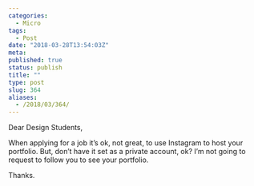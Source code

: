 ```yaml
---
categories:
  - Micro
tags:
  - Post
date: "2018-03-28T13:54:03Z"
meta:
published: true
status: publish
title: ""
type: post
slug: 364
aliases:
  - /2018/03/364/
---
```

<p>Dear Design Students,</p>
<p>When applying for a job it’s ok, not great, to use Instagram to host your portfolio. But, don’t have it set as a private account, ok? I’m not going to request to follow you to see your portfolio.</p>
<p>Thanks.</p>
